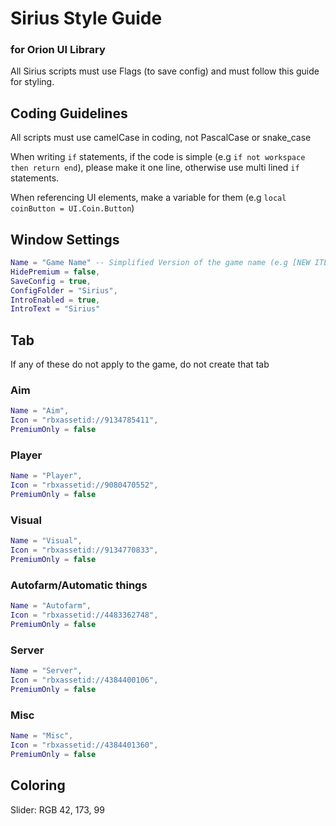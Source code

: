 # Sirius Style Guide
### for Orion UI Library
All Sirius scripts must use Flags (to save config) and must follow this guide for styling.

## Coding Guidelines
All scripts must use camelCase in coding, not PascalCase or snake_case

When writing `if` statements, if the code is simple (e.g `if not workspace then return end`), please make it one line, otherwise use multi lined `if` statements.

When referencing UI elements, make a variable for them (e.g `local coinButton = UI.Coin.Button`)

## Window Settings
```lua
Name = "Game Name" -- Simplified Version of the game name (e.g [NEW ITEMS!] Arsenal --> Arsenal)
HidePremium = false,
SaveConfig = true,
ConfigFolder = "Sirius",
IntroEnabled = true,
IntroText = "Sirius"
```

## Tab
If any of these do not apply to the game, do not create that tab
### Aim
```lua
Name = "Aim",
Icon = "rbxassetid://9134785411",
PremiumOnly = false
```
### Player
```lua
Name = "Player",
Icon = "rbxassetid://9080470552",
PremiumOnly = false
```
### Visual
```lua
Name = "Visual",
Icon = "rbxassetid://9134770833",
PremiumOnly = false
```
### Autofarm/Automatic things
```lua
Name = "Autofarm",
Icon = "rbxassetid://4483362748",
PremiumOnly = false
```
### Server
```lua
Name = "Server",
Icon = "rbxassetid://4384400106",
PremiumOnly = false
```
### Misc
```lua
Name = "Misc",
Icon = "rbxassetid://4384401360",
PremiumOnly = false
```

## Coloring
Slider: RGB 42, 173, 99
